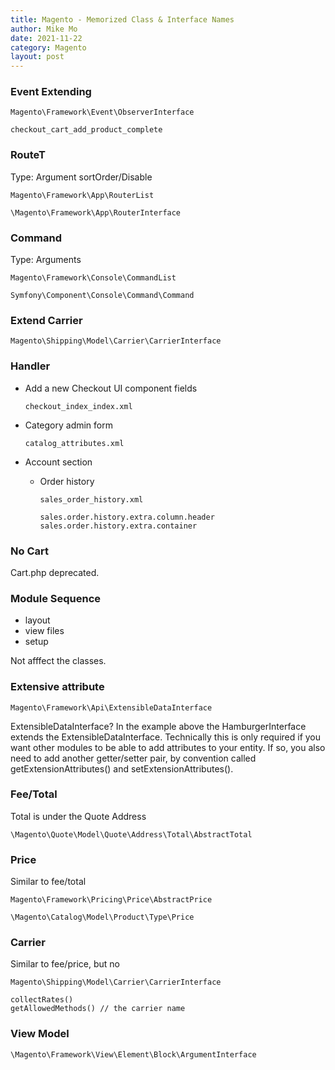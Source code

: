 ```yaml
---
title: Magento - Memorized Class & Interface Names
author: Mike Mo
date: 2021-11-22
category: Magento
layout: post
---
```


### Event Extending
```
Magento\Framework\Event\ObserverInterface
```

```
checkout_cart_add_product_complete
```

### RouteT
Type: Argument
sortOrder/Disable
```
Magento\Framework\App\RouterList
```

```
\Magento\Framework\App\RouterInterface
```

### Command
Type: Arguments
```
Magento\Framework\Console\CommandList
```

```
Symfony\Component\Console\Command\Command
```

### Extend Carrier 
```
Magento\Shipping\Model\Carrier\CarrierInterface
```

### Handler 
- Add a new Checkout UI component fields
    ```
    checkout_index_index.xml
    ```
- Category admin form
  ```
  catalog_attributes.xml
  ```

- Account section
  - Order history
    ```
    sales_order_history.xml
    ```
    ```
    sales.order.history.extra.column.header
    sales.order.history.extra.container
    ```

### No Cart
Cart.php deprecated.

### Module Sequence
- layout
- view files
- setup
  
Not afffect the classes.

### Extensive attribute
```
Magento\Framework\Api\ExtensibleDataInterface
```
ExtensibleDataInterface?
In the example above the HamburgerInterface extends the ExtensibleDataInterface.
Technically this is only required if you want other modules to be able to add attributes to your entity.
If so, you also need to add another getter/setter pair, by convention called getExtensionAttributes() and setExtensionAttributes().

### Fee/Total 
Total is under the Quote Address
```
\Magento\Quote\Model\Quote\Address\Total\AbstractTotal
```

### Price
Similar to fee/total
```
Magento\Framework\Pricing\Price\AbstractPrice
```
```
\Magento\Catalog\Model\Product\Type\Price
```

### Carrier
Similar to fee/price, but no 
```
Magento\Shipping\Model\Carrier\CarrierInterface
```
```
collectRates()
getAllowedMethods() // the carrier name
```

### View Model
```
\Magento\Framework\View\Element\Block\ArgumentInterface
```